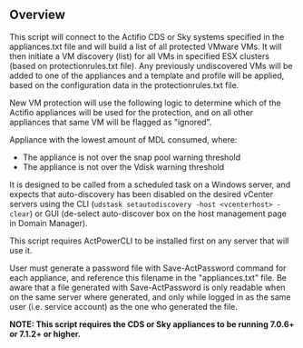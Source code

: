 
## Overview

This script will connect to the Actifio CDS or Sky systems specified in the appliances.txt file and will build a list of all protected VMware VMs.  It will then initiate a VM discovery (list) for all VMs in specified ESX clusters (based on protectionrules.txt file).
Any previously undiscovered VMs will be added to one of the appliances and a template and profile will be applied, based on the configuration data in the protectionrules.txt file.

New VM protection will use the following logic to determine which of the Actifio appliances will be used for the protection, and on all other appliances that same VM will be flagged as "ignored".

Appliance with the lowest amount of MDL consumed, where:
* The appliance is not over the snap pool warning threshold
* The appliance is not over the Vdisk warning threshold

It is designed to be called from a scheduled task on a Windows server, and expects that auto-discovery has been disabled on the desired vCenter servers using the CLI (``udstask setautodiscovery -host <vcenterhost> -clear``) or GUI (de-select auto-discover box on the host management page in Domain Manager).

This script requires ActPowerCLI to be installed first on any server that will use it.

User must generate a password file with Save-ActPassword command for each appliance, and reference this filename in the "appliances.txt" file.  Be aware that a file generated with Save-ActPassword is only readable when on the same server where generated, and only while logged in as the same user (i.e. service account) as the one who generated the file.

**NOTE: This script requires the CDS or Sky appliances to be running 7.0.6+ or 7.1.2+ or higher.**
